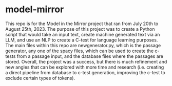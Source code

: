 # model-mirror

This repo is for the Model in the Mirror project that ran from July 20th to August 25th, 2023. The purpose of this project was to create a Python script that would take an input text, create machine generated text via an LLM, and use an NLP to create a C-test for language learning purposes. The main files within this repo are newgenerator.py, which is the passage generator, any one of the spacy files, which can be used to create the c-tests from a passage input, and the database files where the passages are stored. Overall, the project was a success, but there is much refinement and new angles that can be explored with more time and research (i.e. creating a direct pipeline from database to c-test generation, improving the c-test to exclude certain types of tokens).

